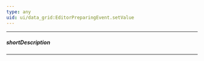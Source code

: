 ```yaml
---
type: any
uid: ui/data_grid:EditorPreparingEvent.setValue
---
```

---
##### shortDescription
<!-- Description goes here -->

---
<!-- Description goes here -->